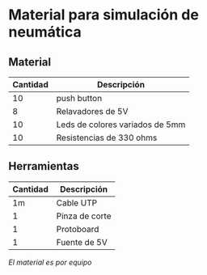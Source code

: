 # Material para simulación de neumática

## Material

|Cantidad|Descripción|
--|--
10 | push button
8 | Relavadores de 5V
10 | Leds de colores variados de 5mm
10 | Resistencias de 330 ohms

## Herramientas

|Cantidad|Descripción|
--|--
1m | Cable UTP
1 | Pinza de corte
1 | Protoboard
1 | Fuente de 5V

*El material es por equipo*
